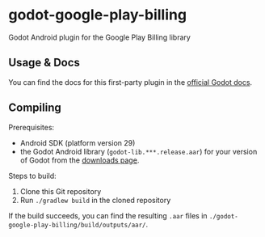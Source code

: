 # godot-google-play-billing
Godot Android plugin for the Google Play Billing library


## Usage & Docs

You can find the docs for this first-party plugin in the [official Godot docs](https://docs.godotengine.org/en/latest/tutorials/platform/android_in_app_purchases.html).


## Compiling

Prerequisites:

- Android SDK (platform version 29)
- the Godot Android library (`godot-lib.***.release.aar`) for your version of Godot from the [downloads page](https://godotengine.org/download).

Steps to build:

1. Clone this Git repository
2. Run `./gradlew build` in the cloned repository

If the build succeeds, you can find the resulting `.aar` files in `./godot-google-play-billing/build/outputs/aar/`.
